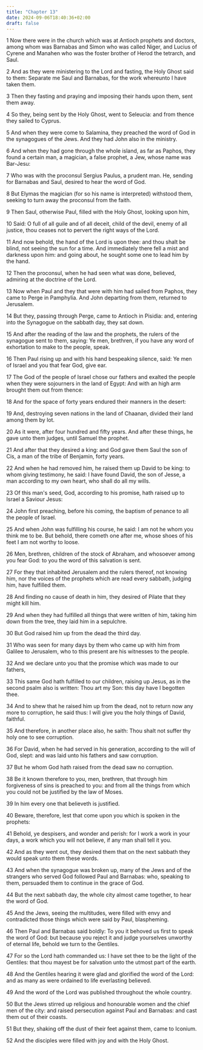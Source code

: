 ```yaml
---
title: "Chapter 13"
date: 2024-09-06T18:40:36+02:00
draft: false
---
```




1 Now there were in the church which was at Antioch prophets and doctors, among whom was Barnabas and Simon who was called Niger, and Lucius of Cyrene and Manahen who was the foster brother of Herod the tetrarch, and Saul.

2 And as they were ministering to the Lord and fasting, the Holy Ghost said to them: Separate me Saul and Barnabas, for the work whereunto I have taken them.

3 Then they fasting and praying and imposing their hands upon them, sent them away.

4 So they, being sent by the Holy Ghost, went to Seleucia: and from thence they sailed to Cyprus.

5 And when they were come to Salamina, they preached the word of God in the synagogues of the Jews. And they had John also in the ministry.

6 And when they had gone through the whole island, as far as Paphos, they found a certain man, a magician, a false prophet, a Jew, whose name was Bar-Jesu:

7 Who was with the proconsul Sergius Paulus, a prudent man. He, sending for Barnabas and Saul, desired to hear the word of God.

8 But Elymas the magician (for so his name is interpreted) withstood them, seeking to turn away the proconsul from the faith.

9 Then Saul, otherwise Paul, filled with the Holy Ghost, looking upon him,

10 Said: O full of all guile and of all deceit, child of the devil, enemy of all justice, thou ceases not to pervert the right ways of the Lord.

11 And now behold, the hand of the Lord is upon thee: and thou shalt be blind, not seeing the sun for a time. And immediately there fell a mist and darkness upon him: and going about, he sought some one to lead him by the hand.

12 Then the proconsul, when he had seen what was done, believed, admiring at the doctrine of the Lord.

13 Now when Paul and they that were with him had sailed from Paphos, they came to Perge in Pamphylia. And John departing from them, returned to Jerusalem.

14 But they, passing through Perge, came to Antioch in Pisidia: and, entering into the Synagogue on the sabbath day, they sat down.

15 And after the reading of the law and the prophets, the rulers of the synagogue sent to them, saying: Ye men, brethren, if you have any word of exhortation to make to the people, speak.

16 Then Paul rising up and with his hand bespeaking silence, said: Ye men of Israel and you that fear God, give ear.

17 The God of the people of Israel chose our fathers and exalted the people when they were sojourners in the land of Egypt: And with an high arm brought them out from thence:

18 And for the space of forty years endured their manners in the desert:

19 And, destroying seven nations in the land of Chaanan, divided their land among them by lot.

20 As it were, after four hundred and fifty years. And after these things, he gave unto them judges, until Samuel the prophet.

21 And after that they desired a king: and God gave them Saul the son of Cis, a man of the tribe of Benjamin, forty years.

22 And when he had removed him, he raised them up David to be king: to whom giving testimony, he said: I have found David, the son of Jesse, a man according to my own heart, who shall do all my wills.

23 Of this man's seed, God, according to his promise, hath raised up to Israel a Saviour Jesus:

24 John first preaching, before his coming, the baptism of penance to all the people of Israel.

25 And when John was fulfilling his course, he said: I am not he whom you think me to be. But behold, there cometh one after me, whose shoes of his feet I am not worthy to loose.

26 Men, brethren, children of the stock of Abraham, and whosoever among you fear God: to you the word of this salvation is sent.

27 For they that inhabited Jerusalem and the rulers thereof, not knowing him, nor the voices of the prophets which are read every sabbath, judging him, have fulfilled them.

28 And finding no cause of death in him, they desired of Pilate that they might kill him.

29 And when they had fulfilled all things that were written of him, taking him down from the tree, they laid him in a sepulchre.

30 But God raised him up from the dead the third day.

31 Who was seen for many days by them who came up with him from Galilee to Jerusalem, who to this present are his witnesses to the people.

32 And we declare unto you that the promise which was made to our fathers,

33 This same God hath fulfilled to our children, raising up Jesus, as in the second psalm also is written: Thou art my Son: this day have I begotten thee.

34 And to shew that he raised him up from the dead, not to return now any more to corruption, he said thus: I will give you the holy things of David, faithful.

35 And therefore, in another place also, he saith: Thou shalt not suffer thy holy one to see corruption.

36 For David, when he had served in his generation, according to the will of God, slept: and was laid unto his fathers and saw corruption.

37 But he whom God hath raised from the dead saw no corruption.

38 Be it known therefore to you, men, brethren, that through him forgiveness of sins is preached to you: and from all the things from which you could not be justified by the law of Moses.

39 In him every one that believeth is justified.

40 Beware, therefore, lest that come upon you which is spoken in the prophets:

41 Behold, ye despisers, and wonder and perish: for I work a work in your days, a work which you will not believe, if any man shall tell it you.

42 And as they went out, they desired them that on the next sabbath they would speak unto them these words.

43 And when the synagogue was broken up, many of the Jews and of the strangers who served God followed Paul and Barnabas: who, speaking to them, persuaded them to continue in the grace of God.

44 But the next sabbath day, the whole city almost came together, to hear the word of God.

45 And the Jews, seeing the multitudes, were filled with envy and contradicted those things which were said by Paul, blaspheming.

46 Then Paul and Barnabas said boldly: To you it behoved us first to speak the word of God: but because you reject it and judge yourselves unworthy of eternal life, behold we turn to the Gentiles.

47 For so the Lord hath commanded us: I have set thee to be the light of the Gentiles: that thou mayest be for salvation unto the utmost part of the earth.

48 And the Gentiles hearing it were glad and glorified the word of the Lord: and as many as were ordained to life everlasting believed.

49 And the word of the Lord was published throughout the whole country.

50 But the Jews stirred up religious and honourable women and the chief men of the city: and raised persecution against Paul and Barnabas: and cast them out of their coasts.

51 But they, shaking off the dust of their feet against them, came to Iconium.

52 And the disciples were filled with joy and with the Holy Ghost.

